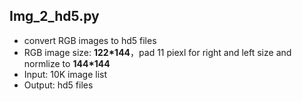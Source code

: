 ## Img_2_hd5.py
- convert RGB images to hd5 files
- RGB image size: **122*144**，pad 11 piexl for right and left size and normlize to **144*144**
- Input: 10K image list
- Output: hd5 files
